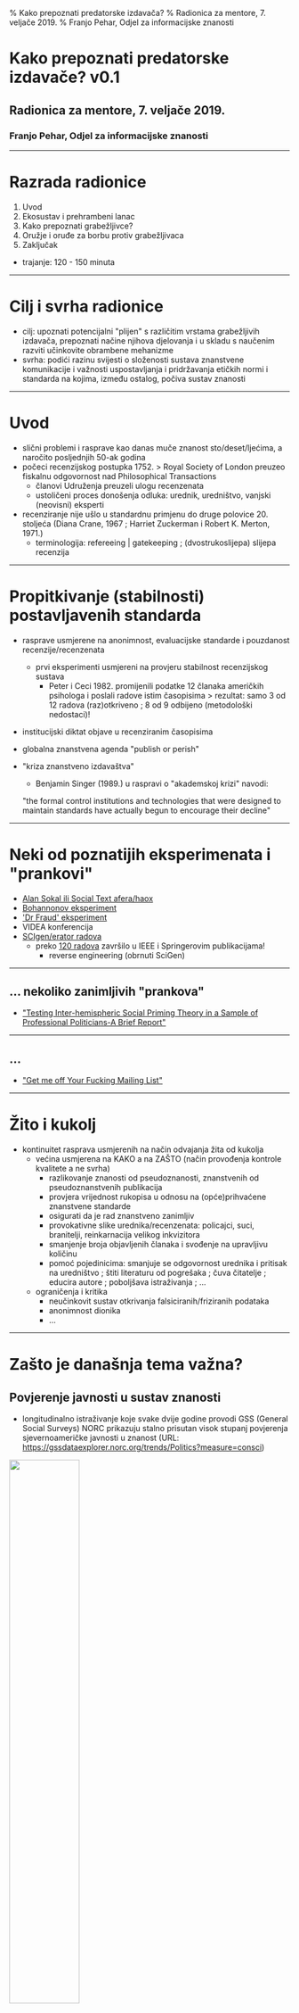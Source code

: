 % Kako prepoznati predatorske izdavača?
% Radionica za mentore, 7. veljače 2019.
% Franjo Pehar, Odjel za informacijske znanosti

# Kako prepoznati predatorske izdavače? v0.1

## Radionica za mentore, 7. veljače 2019.

### Franjo Pehar, Odjel za informacijske znanosti

---

# Razrada radionice

1. Uvod
2. Ekosustav i prehrambeni lanac
3. Kako prepoznati grabežljivce?
4. Oružje i oruđe za borbu protiv grabežljivaca
5. Zaključak

- trajanje: 120 - 150 minuta

---

# Cilj i svrha radionice

- cilj: upoznati potencijalni "plijen" s različitim vrstama grabežljivih izdavača, prepoznati načine njihova djelovanja i u skladu s naučenim razviti učinkovite obrambene mehanizme  
- svrha: podići razinu svijesti o složenosti sustava znanstvene komunikacije i važnosti uspostavljanja i pridržavanja etičkih normi i standarda na kojima, između ostalog, počiva sustav znanosti

---

# Uvod

- slični problemi i rasprave kao danas muče znanost sto/deset/ljećima, a naročito posljednjih 50-ak godina
- počeci recenzijskog postupka 1752. > Royal Society of London preuzeo fiskalnu odgovornost nad Philosophical Transactions
  - članovi Udruženja preuzeli ulogu recenzenata
  - ustoličeni proces donošenja odluka: urednik, uredništvo, vanjski (neovisni) eksperti
- recenziranje nije ušlo u standardnu primjenu do druge polovice 20. stoljeća (Diana Crane, 1967 ; Harriet Zuckerman i Robert K. Merton, 1971.)
  - terminologija: refereeing | gatekeeping ; (dvostrukoslijepa) slijepa recenzija

---

# Propitkivanje (stabilnosti) postavljavenih standarda

- rasprave usmjerene na anonimnost, evaluacijske standarde i pouzdanost recenzije/recenzenata
  - prvi eksperimenti usmjereni na provjeru stabilnost recenzijskog sustava
    - Peter i Ceci 1982. promijenili podatke 12 članaka američkih psihologa i poslali radove istim časopisima > rezultat: samo 3 od 12 radova (raz)otkriveno ; 8 od 9 odbijeno (metodološki nedostaci)!
- institucijski diktat objave u recenziranim časopisima
- globalna znanstvena agenda "publish or perish"
- "kriza znanstveno izdavaštva"
  - Benjamin Singer (1989.) u raspravi o "akademskoj krizi" navodi: 
  
  "the formal control institutions and technologies that were designed to maintain standards have actually begun to encourage their decline"

---
# Neki od poznatijih eksperimenata i "prankovi"

- [Alan Sokal ili Social Text afera/haox](https://en.wikipedia.org/wiki/Sokal_affair)
- [Bohannonov eksperiment](https://en.wikipedia.org/wiki/John_Bohannon)
- ['Dr Fraud' eksperiment](https://www.nature.com/news/predatory-journals-recruit-fake-editor-1.21662)
- VIDEA konferencija 
- [SCIgen/erator radova](https://pdos.csail.mit.edu/archive/scigen/)
  - preko [120 radova](https://en.wikipedia.org/wiki/Predatory_open-access_publishing) završilo u IEEE i Springerovim publikacijama!
    - reverse engineering (obrnuti SciGen)

---
## ... nekoliko zanimljivih "prankova"

- ["Testing Inter-hemispheric Social Priming Theory in a Sample of Professional Politicians-A Brief Report"](03_primjeri_radova/Gerry+Jay+Louis+hoax+paper.pdf)

---

## ...

- ["Get me off Your Fucking Mailing List"](03_primjeri_radova/remove.pdf)

---

# Žito i kukolj

- kontinuitet rasprava usmjerenih na način odvajanja žita od kukolja
  - većina usmjerena na KAKO a na ZAŠTO (način provođenja kontrole kvalitete a ne svrha)
    - razlikovanje znanosti od pseudoznanosti, znanstvenih od pseudoznanstvenih publikacija
    - provjera vrijednost rukopisa u odnosu na (opće)prihvaćene znanstvene standarde
    - osigurati da je rad znanstveno zanimljiv
    - provokativne slike urednika/recenzenata: policajci, suci, branitelji, reinkarnacija velikog inkvizitora
    - smanjenje broja objavljenih članaka i svođenje na upravljivu količinu
    - pomoć pojedinicima: smanjuje se odgovornost urednika i pritisak na uredništvo ; štiti literaturu od pogrešaka ; čuva čitatelje ; educira autore ; poboljšava istraživanja ; ...
  - ograničenja i kritika
    - neučinkovit sustav otkrivanja falsiciranih/friziranih podataka
    - anonimnost dionika
    - ...

---

# Zašto je današnja tema važna?

## Povjerenje javnosti u sustav znanosti

- longitudinalno istraživanje koje svake dvije godine provodi GSS (General Social Surveys) NORC prikazuju stalno prisutan visok stupanj povjerenja sjevernoameričke javnosti u znanost
(URL: https://gssdataexplorer.norc.org/trends/Politics?measure=consci)

<img src="01_slike/confidence-US-science.png" width="50%">

- sustav znanost i znanstvene komunikacije su ljudske institucije, a samim tim i društene i političke (okvir unutar kojeg treba promatrati i istraživati sve procese i aktivnosti!)

---
# Predatorsko izdavaštvo

Otvaramo sezonu lova na grabežljivce! 

  "grabežljivac, mesožderna životinja koja se nalazi na vrhu ili pri vrhu prehrambenoga lanca. Kada grabežljivac i plijen duže vrijeme žive u istom **ekosustavu**, plijen se navikne na prisutnost grabežljivca. Ubijajući najslabije jedinke grabežljivac, naime, pomaže u održanju kakvoće populacije plijena. Vrhunski je grabežljivac (engl. top predator) životinja koja više nema prirodnog neprijatelja, npr. lav, tigar, vuk, ris" (URL: http://www.enciklopedija.hr/natuknica.aspx?id=22919)

---

# Pojava predatorskog izdavaštva: kontekst

- ekosustav: znanost
- aktivnost: znanstvena komunikacija, odnosno zadnja faza znanstveno-istraživačkog rada [^1]
- dionici: autori, čitatelji (znanstvenici/javnost), izdavači (urednici, lektori, korektori), recenzenti, "startupovi", ...
- izazov trenutka: disruptivni procesi izazvani tehnološkim napretkom utjecali na transformaciju tradicionalnog sustava znanstvene komunikacije
  - sustav koji je trebao polučiti najveću izravnu korist od teh. napretka suočen s "nepremostivim" izazovima
  - najugroženiji: kontrola kvalitete, provjera vjerodostojnosti i izvornosti
- analogija s prirodnim svijetom samo djelomično funkcionira u pogledu ponašanja dionika (predatora/plijena), ali ne i u pogledu prirodne selekcije i ravnoteže (ishodi više nalik svijetu (mikr)oorganizama > bakterije, virusi, paraziti)

[^1]:   *veliki problem: znanstvena komunikacija se (pre)često analizira odvojeno od znanstvenih politika, društvenih struktura i mreža te ostalih faza znanstveno-istraživačkog rada*

---

# Pojava predatorskog izdavaštva: placenta ili ferment 

1. mnogobrojni nedostaci tradicionalnog znanstveno-komunikacijskog lanca
  - uređivačka politika
    - dugačak period od predaje do objave rada
    - protežiranje autora s "globalnog sjevera"
      - 1/4 svjetskog stanovništva, 4/5 prihoda od industrijske proizvodnje 
  - recenzijski postupak
    - dugotrajan i netransparentan postupak
    - bez alternative > neznatna poboljšanja i primjeri dobre prakse više kao iznimka
  - "publish or perish" ili diktat objave
2. razvoj i dostupnog tehnologije brze pripreme, objave i distribucije sadržaja
3. Pojava i razvoj OTVORENOG PRISTUPA (OA)
  * novi poslovni modeli (*gratis, libre, zeleni put, zlatni put, platinasti ili dijamantni, hibridni* ...)

---

## Naplaćivanje objave u OA časopisima
- razne publikacije (časopisi/konferencije/zbirna djela/knjige) naplaćuju autorima tzv. ‘Article Processing Charges’ (APC)
- 2.900 USD za PLoS Biology
- 2.250 USD za PLoS Genetics
- 1.350 USD za PLoS One*

*PLoS One objavljuje dnevno cca 100 članaka!


### Predatori namirisali ogromnu mogućnost zarade

- ali i svi veći (tradicionalni) izdavači OA znanstvenih časopisa!

---

# Terminologija

- "predatory publishing" skovao [Jeffrey Beall](https://en.wikipedia.org/wiki/Jeffrey_Beall) (->)
  - analogija:  ["predatory journal"](https://en.wikipedia.org/wiki/Predatory_open-access_publishing)
  - ostali pojmovi u upotrebi: 
    - fake journal | illegitimate journals | deceptive journals | "dark” journals | journals operating in bad faith ...
    - junk conferences | spamferences | bogus conferences | fake conferences ...
    - vanity books ... *
- brojni pojmovi dodatno utječu na zbunjenost znanstvenika i ostalih dionika
- problem: pojednostavljena binarna klasifikacija znanstveno-komunikacijskog okoliša na **PREDATORE** i **NEPREDATORE**
   - potreba za razlučivanjem publikacija **"niske kvalitete"** od ponašanja koje ciljano **zanemaruje i krši** uspostavljene znanstvene norme i standarde

* [primjer LAP LAMBERT](http://www.slate.com/articles/technology/future_tense/2014/03/lap_lambert_academic_publishing_my_trip_to_a_print_content_farm.single.html?via=gdpr-consent)

---

# Definicije

- Predatorski časopis je [...]
- Predatorska konferencije je [...]
- Predatorski izdavač je [...]

**Postojeće strukture onemogućuju jednoznačno određenje "predatora"!** - naslućivanje, pretpostavljanje, nagađanje, ...

### Pedeset nijansi sive predatorskog izdavaštva 
  
  "a grey zone where it is difficult to decide whether or not a publisher is predatory, particularly for newcomers for whom there is still a lack of evidence."
  
---

# Predatorski izdavači/časopisi

Neka obilježja: 

- izdavači koji objavljuju OA časopise upitne kvalitete
- autori plaćaju objavljivanje radova
- slabašna ili nepostojeća recenzija – prihvaćaju sve radove uz uvjet plaćanja objave
- nepostojeći ili lažni glavni urednik ili urednički odbor
- uz imena urednika, recenzenata i sl. nema podataka o njihovom akademskom statusu (lažni status/afilijacija)
- više časopisa ima isti urednički odbor
- izdavač u isto vrijeme pokreće izdavanje velikog broja časopisa
- naslov časopisa nema veze sa sadržajem koji objavljuje ; široko postavljeni naslovi (npr. *Journal of Science/s*)
- nelogičnosti u naslovu časopisa (npr. Canadian journal..., a nema veze s Kanadom)
- lažni IF (impact factor) ili podatak o indeksiranosti u relevantnim bazama podataka
- izdavač šalje spam mailove (s pozivima za objavljivanje radova, pozivima za recenzente, gostujuće urednike i sl.)
- ... "kreativna industrija", "režu" gdje smo "najtanji"

---

# Predatorske konferencije

- konferencije kojoj je jedini motiv laka i brza zarada
- često "surađuju" s predatorskim časopisima (npr. https://www.omicsonline.org)

Neka obilježja (pogledati video na kraju! pt): 

- obično vrlo široko definirana tematika koju pokriva
- atraktivna lokacija (grad) ; zvučni hoteli (u pravilu manje dvorane)
- visoka kotizacija
- nedostatak akademske afilijacije
- predatorska marketinška taktika
- nepostojeći dokazi kontrole kvalitete

---

# Odabrani primjeri

## Krađa identiteta etabliranih časopisa

[**Izvorna publikacija**](http://www.landesmuseum.ktn.gv.at/210226w_DE.htm?seite=15)

---

## Krađa identiteta etabliranih časopisa

[**Surogat**](http://www.multidisciplinarywulfenia.org/index.html)

---

## Oteti identiteti ...

Izvornik: Časopis *Jökull: Journal of Earth Sciences* (ISSN 0449-0576)> http://jokulljournal.is
Surogat: http://jokulljournal.com


---
## Lažno predstavljanje 

[Lažni članovi uredništva, Impact Factor](https://www.academicresearchjournals.org/IJEBM/Index.htm) ...


---

## Lažirani podaci i rezultati

[Lovci u mutnom, prevaranti, hohštapleri](https://www.tandfonline.com/doi/abs/10.4161/onci.25769) ...
- slučaj [Davida Noakesa](https://en.wikipedia.org/wiki/David_Noakes) i GcMAF 
  - https://www.ncbi.nlm.nih.gov/pmc/articles/PMC3812199

---
## Hiperprodukacija i fabriciranje knjiga

- karijeristi ...
- slučaj [Wadima Strielkowskog](razno/predatory-publishing.pdf)

- https://www.amazon.com/Sam-Vaknin/e/B000APLOFK

- obično Google pretraživanje: ["Sam Vaknin" + journal editor](https://www.google.com/search?client=safari&rls=en&q=%22Sam+Vaknin%22+journal+editor&ie=UTF-8&oe=UTF-8)

1. odvodi nas do ["El Dorada"](http://innovationinfo.org/index.php/journal/Editor_in_Chief/Dr-Sam-Vaknin)
2. [i još zanimljivijih rezultata](https://groups.google.com/forum/#!msg/narcissistic-personality-disorder/-yAlT779G3o/sJgRvHGrAgAJ) 
---

## Publikacijske farme
- https://www.omicsonline.org
- https://asclepiusopen.com
- http://gslpublishers.org/index.php
- https://innovationinfo.org

[Provjera domene pomoću WHOIS metode](https://whois.icann.org/en/lookup?name=asclepiusopen.com)

---

## Konferencijske farme
- izravno povezani s predatorskim izdavačima (časopisa)
  - https://www.conferenceseries.com
  - http://meconferences.com
  - https://www.heartconferences.com

[WHOIS?](https://whois.icann.org/en/lookup?name=www.heartconferences.com) 

Registrant Contact<br/>
Name: GDPR Masked<br/>
Organization: GDPR Masked<br/>
Mailing Address: GDPR Masked GDPR Masked GDPR Masked, GDPR Masked GDPR Masked 00000 GDPR Masked<br/>
Phone: +0.00000000<br/>
Ext:<br/>
Fax:<br/>
Fax Ext:<br/>
Email:gdpr-masking@**gdpr-masked.com**<br/>

---
# Oružje i oruđe za borbu protiv grabežljivaca

### Objavljeni popisi grabežljivaca > "Index Librorum Prohibitorum"

Najpoznatiji Beallov popis predatorskih izdavača (2008-2017)
- ukazao na brojne probleme > (ne)opravdano na udaru žestokih kritika i prijetnji tužbama
- https://beallslist.weebly.com

---
# Ostali popisi 

### Cabellov crni i bijeli popis

- [popis kriterija](https://www2.cabells.com/blacklist-criteria) u [XLS-u](cabellovi_kriteriji.xlsx): Integrity, Peer Review, Website, Publication Practices, Indexing & Metrics, Fees, Access & Copyright, Business Practices > iskorak u odnosu na Beallov popis, ali ...
  - lovina postala lovac
  - problem *false negatives* vs *false positives* > logički gledano skup nikada ne može biti potpun!

### Pristup popisu vrijedi do 11. veljače 2019. > https://www2.cabells.com (korisničko ime i šifra povezani s kraticom naše institucije - sva velika slova!)

---

# Alternativa postojećim popisima

- konkretniji kriteriji, (složeniji) bodovni sustav, ponderiranje kriterija i sl.

- [Journal Evaluation Tool](razno/JournalEvaluationTool.pdf)
- [Predatory Score](razno/predatory_score.pdf)
- ...


---

# Ostala dostupna pomagala

- računalna forenzika
  - WHOIS (provjera vlasnika domena)
  - Google Maps (provjera fizičkih adresa)
- pretraživanje weba (primjer [Sam Vakinin](https://www.google.com/search?client=safari&rls=en&q=%22Sam+Vaknin%22+journal+editor&ie=UTF-8&oe=UTF-8))
- pretraživanje baza podataka
  - selektivne, opće (provjera deklarirane indeskiranost/citiranosti)
  - JCR, Scimago ... (provjera deklariranih metričkih vrijednosti)
- https://retractionwatch.com
  - slučaj Springera iz 2014. ukazuje da i renomirani izdavači imaju problem s osiguravanjem kvalitete i vjerodostojnosti objavljenih radova (https://paperpile.com/blog/springer-fake-papers/)
- provjera zaglavlja (spam) e-pošte (preusmjeravanje, skrivanje pravog identiteta ...)
- [...]
---

# Najbolji "lijek": podizanje razine svijesti

- poznavanje znanstvenog ekosustava i ključnih (su)dionika u vlastitom području, polju, grani, domeni/specijalizaciji
- razgovor i savjetovanje s (iskusnijim) kolegama
- beskompromisno pridržavanje visokih normi i standarda vlastite znanstvene produkcije
- postavljanje letvice iznad razine pragme
  - npr. odabrati tri ciljna časopisa (vrh, sredina, niži srednji ili viši donji prag)
  - ovisno o odluci uredništva ili preporuci recenzenata ispraviti rad ili poslati u drugi časopis ...

---

# Sublimirano u: Think - Check - Submit

- https://thinkchecksubmit.org

---

# Umjesto zaključka

### Jedna životna priča

- pseudoznanost i lažni podaci nanose izravnu štetu znanosti i umanjuju povjerenje u rezultate znanstveno-istraživačkog rada

- video koji doista vrijedi pogledati: 
https://www.ardmediathek.de/ard/player/Y3JpZDovL2Rhc2Vyc3RlLmRlL3JlcG9ydGFnZSBfIGRva3VtZW50YXRpb24gaW0gZXJzdGVuL2U1ODIzNWJkLWU2MzQtNDExNC05ZjgwLTNlMDQ0YTJmZWExMw/

---

# Zadatak

1. Na temelju [priloženih kriterija](../cabellovi_kriteriji.xlsx) vrednujte sljedeće časopise:

  * http://www.eajournals.org/journals/international-journal-of-asian-history-culture-and-tradition-ijahct/
  * http://www.macrothink.org/journal/index.php/ijch
  * http://acascipub.com/International%20Journal%20of%20History%20and%20Culture/International%20Journal%20of%20History%20and%20Culture.php
  * http://5thpublisher.com/index.php/jaht
  * http://www.scholink.org/ojs/index.php/jrph
  * http://www.academicresearchjournals.org/ARJPC/Index.htm
  * http://gslpublishers.org/journals/index.php?title=gsl-journal-of-business-management-and-administration-affairs
  * https://juniperpublishers.com/ofoaj/
  * https://www.bioinfopublication.org/journal.php?opt=azjou&jouid=BPJ0000210
  * http://www.eajournals.org/journals/international-journal-sociology-anthropology-research-ijsar/
  * https://www.arcjournals.org/international-journal-of-research-in-sociology-and-anthropology
  * http://ambitjournals.org/ajgrp
  * https://www.sryahwapublications.com/annals-of-geographical-studies/
  * http://didacticjournals.org/djgrp/index.php
  * https://www.arcjournals.org/international-journal-of-research-in-geography
  * http://www.sciepub.com/journal/SEG
  * https://premierpublishers.org/irjcp
  * http://www.amitdeliberativeresearch.com/2017/01/19/international-journal-of-relevant-derive-2/
  * https://www.arcjournals.org/international-journal-of-media-journalism-and-mass-communications



